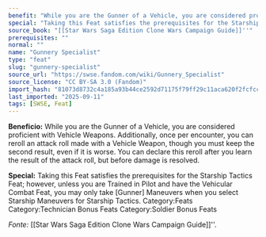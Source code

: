 ```yaml
---
benefit: "While you are the Gunner of a Vehicle, you are considered proficient with Vehicle Weapons. Additionally, once per encounter, you can reroll an attack roll made with a Vehicle Weapon, though you must keep the second result, even if it is worse. You can declare this reroll after you learn the result of the attack roll, but before damage is resolved."
special: "Taking this Feat satisfies the prerequisites for the Starship Tactics Feat; however, unless you are Trained in Pilot and have the Vehicular Combat Feat, you may only take [Gunner] Maneuvers when you select Starship Maneuvers for Starship Tactics. Category:Feats Category:Technician Bonus Feats Category:Soldier Bonus Feats"
source_book: "[[Star Wars Saga Edition Clone Wars Campaign Guide]]''"
prerequisites: ""
normal: ""
name: "Gunnery Specialist"
type: "feat"
slug: "gunnery-specialist"
source_url: "https://swse.fandom.com/wiki/Gunnery_Specialist"
source_license: "CC BY-SA 3.0 (Fandom)"
import_hash: "81073d8732c4a185a93b44ce2592d71175f79ff29c11aca620f2fcfccdcfd684"
last_imported: "2025-09-11"
tags: [SWSE, Feat]
---
```

**Beneficio:** While you are the Gunner of a Vehicle, you are considered proficient with Vehicle Weapons. Additionally, once per encounter, you can reroll an attack roll made with a Vehicle Weapon, though you must keep the second result, even if it is worse. You can declare this reroll after you learn the result of the attack roll, but before damage is resolved.

**Special:** Taking this Feat satisfies the prerequisites for the Starship Tactics Feat; however, unless you are Trained in Pilot and have the Vehicular Combat Feat, you may only take [Gunner] Maneuvers when you select Starship Maneuvers for Starship Tactics. Category:Feats Category:Technician Bonus Feats Category:Soldier Bonus Feats

*Fonte:* [[Star Wars Saga Edition Clone Wars Campaign Guide]]''.